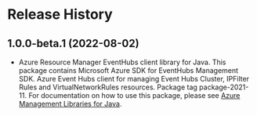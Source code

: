 # Release History

## 1.0.0-beta.1 (2022-08-02)

- Azure Resource Manager EventHubs client library for Java. This package contains Microsoft Azure SDK for EventHubs Management SDK. Azure Event Hubs client for managing Event Hubs Cluster, IPFilter Rules and VirtualNetworkRules resources. Package tag package-2021-11. For documentation on how to use this package, please see [Azure Management Libraries for Java](https://aka.ms/azsdk/java/mgmt).
